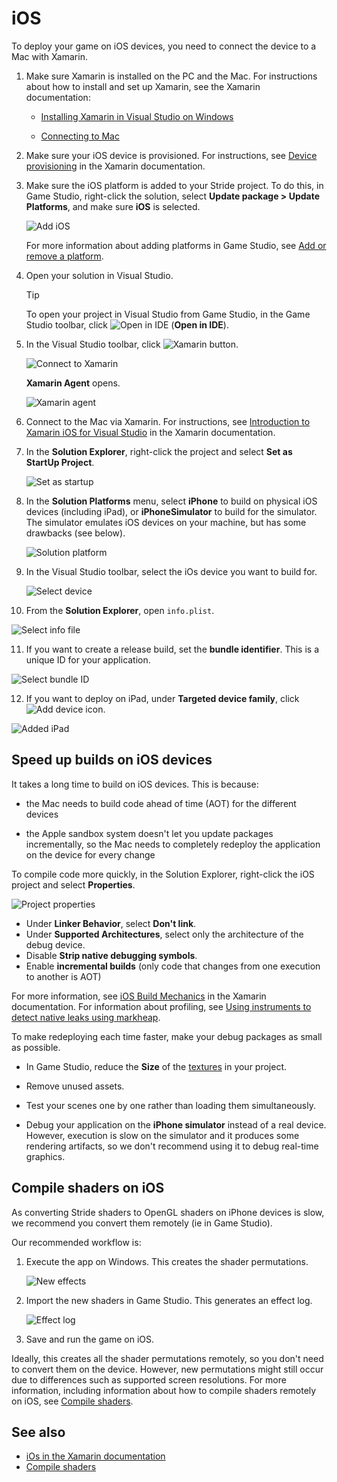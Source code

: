 # iOS

To deploy your game on iOS devices, you need to connect the device to a Mac with Xamarin.

1. Make sure Xamarin is installed on the PC and the Mac. For instructions about how to install and set up Xamarin, see the Xamarin documentation:

   * [Installing Xamarin in Visual Studio on Windows](https://developer.xamarin.com/guides/cross-platform/getting_started/installation/windows/)

   * [Connecting to Mac](https://developer.xamarin.com/guides/ios/getting_started/installation/windows/connecting-to-mac/)

2. Make sure your iOS device is provisioned. For instructions, see [Device provisioning](https://developer.xamarin.com/guides/ios/getting_started/installation/device_provisioning/) in the Xamarin documentation.

3. Make sure the iOS platform is added to your Stride project. To do this, in Game Studio, right-click the solution, select **Update package > Update Platforms**, and make sure **iOS** is selected.

   ![Add iOS](media/add-ios-platform.png)

   For more information about adding platforms in Game Studio, see [Add or remove a platform](add-or-remove-a-platform.md).

4. Open your solution in Visual Studio.

   > [!Tip]
   > To open your project in Visual Studio from Game Studio, in the Game Studio toolbar, click ![Open in IDE](../scripts/media/launch-your-game-ide-icon.png) (**Open in IDE**).

5. In the Visual Studio toolbar, click ![Xamarin button](media/xamarin-button.png).

   ![Connect to Xamarin](media/xamarin-button-in-toolbar.png)

   **Xamarin Agent** opens.

   ![Xamarin agent](media/xamarin-agent.png)

6. Connect to the Mac via Xamarin. For instructions, see [Introduction to Xamarin iOS for Visual Studio](https://developer.xamarin.com/guides/ios/getting_started/installation/windows/introduction_to_xamarin_ios_for_visual_studio/) in the Xamarin documentation.

7. In the **Solution Explorer**, right-click the project and select **Set as StartUp Project**.

   ![Set as startup](media/set-ios-as-startup-project.png)

8. In the **Solution Platforms** menu, select **iPhone** to build on physical iOS devices (including iPad), or **iPhoneSimulator** to build for the simulator. The simulator emulates iOS devices on your machine, but has some drawbacks (see below).

   ![Solution platform](media/solution-platform.png)

9. In the Visual Studio toolbar, select the iOs device you want to build for.

   ![Select device](media/select-ios-device-dropdown.png)

10. From the **Solution Explorer**, open `info.plist`.

   ![Select info file](media/info-plist.png)

11. If you want to create a release build, set the **bundle identifier**. This is a unique ID for your application.

   ![Select bundle ID](media/bundle-identifier.png)

12. If you want to deploy on iPad, under **Targeted device family**, click ![Add device icon](media/add-device-icon.png).

   ![Added iPad](media/ipad-device-added.png)

## Speed up builds on iOS devices

It takes a long time to build on iOS devices. This is because:

* the Mac needs to build code ahead of time (AOT) for the different devices

* the Apple sandbox system doesn't let you update packages incrementally, so the Mac needs to completely redeploy the application on the device for every change

To compile code more quickly, in the Solution Explorer, right-click the iOS project and select **Properties**.

![Project properties](media/ios-project-properties.png)

* Under **Linker Behavior**, select **Don't link**.
* Under **Supported Architectures**, select only the architecture of the debug device.
* Disable **Strip native debugging symbols**.
* Enable **incremental builds** (only code that changes from one execution to another is AOT)

For more information, see [iOS Build Mechanics](https://developer.xamarin.com/guides/ios/advanced_topics/ios-build-mechanics/) in the Xamarin documentation. For information about profiling, see [Using instruments to detect native leaks using markheap](https://developer.xamarin.com/guides/ios/deployment,_testing,_and_metrics/using_instruments_to_detect_native_leaks_using_markheap).

To make redeploying each time faster, make your debug packages as small as possible.

* In Game Studio, reduce the **Size** of the [textures](../graphics/textures/index.md) in your project.

* Remove unused assets.

* Test your scenes one by one rather than loading them simultaneously.

* Debug your application on the **iPhone simulator** instead of a real device. However, execution is slow on the simulator and it produces some rendering artifacts, so we don't recommend using it to debug real-time graphics.

## Compile shaders on iOS

As converting Stride shaders to OpenGL shaders on iPhone devices is slow, we recommend you convert them remotely (ie in Game Studio).

Our recommended workflow is:

1. Execute the app on Windows. This creates the shader permutations.

   ![New effects](../graphics/effects-and-shaders/media/new-effects-to-import.png)

2. Import the new shaders in Game Studio. This generates an effect log.

   ![Effect log](../graphics/effects-and-shaders/media/effect-log.png)

3. Save and run the game on iOS.

Ideally, this creates all the shader permutations remotely, so you don't need to convert them on the device. However, new permutations might still occur due to differences such as supported screen resolutions. For more information, including information about how to compile shaders remotely on iOS, see [Compile shaders](../graphics/effects-and-shaders/compile-shaders.md).

## See also

* [iOs in the Xamarin documentation](https://developer.xamarin.com/guides/ios/)
* [Compile shaders](../graphics/effects-and-shaders/compile-shaders.md)